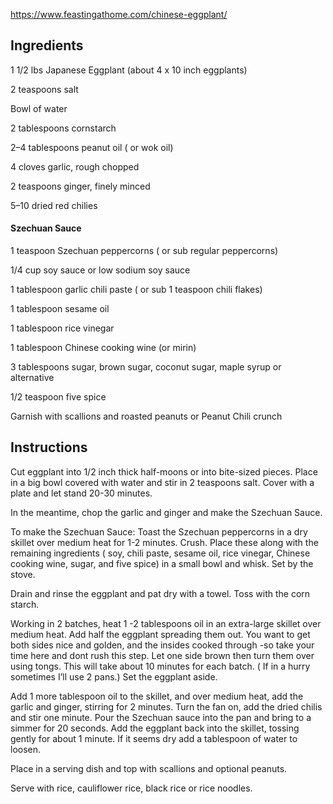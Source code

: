 https://www.feastingathome.com/chinese-eggplant/

## Ingredients

1 1/2 lbs Japanese Eggplant (about 4 x 10 inch eggplants)

2 teaspoons salt

Bowl of water

2 tablespoons cornstarch

2–4 tablespoons peanut oil ( or wok oil)

4 cloves garlic, rough chopped

2 teaspoons ginger, finely minced

5–10 dried red chilies

#### Szechuan Sauce

1 teaspoon Szechuan peppercorns ( or sub regular peppercorns)

1/4 cup soy sauce or low sodium soy sauce

1 tablespoon garlic chili paste ( or sub 1 teaspoon chili flakes)

1 tablespoon sesame oil

1 tablespoon rice vinegar

1 tablespoon Chinese cooking wine (or mirin)

3 tablespoons sugar, brown sugar, coconut sugar, maple syrup or alternative

1/2 teaspoon five spice

Garnish with scallions and roasted peanuts or Peanut Chili crunch

## Instructions

Cut eggplant into 1/2 inch thick half-moons or into bite-sized pieces. Place in a big bowl covered with water and stir in 2 teaspoons salt. Cover with a plate and let stand 20-30 minutes.

In the meantime, chop the garlic and ginger and make the Szechuan Sauce.

To make the Szechuan Sauce: Toast the Szechuan peppercorns in a dry skillet over medium heat for 1-2 minutes. Crush. Place these along with the remaining ingredients ( soy, chili paste, sesame oil, rice vinegar, Chinese cooking wine, sugar, and five spice) in a small bowl and whisk. Set by the stove.

Drain and rinse the eggplant and pat dry with a towel. Toss with the corn starch.

Working in 2 batches, heat 1 -2 tablespoons oil in an extra-large skillet over medium heat. Add half the eggplant spreading them out. You want to get both sides nice and golden, and the insides cooked through -so take your time here and dont rush this step. Let one side brown then turn them over using tongs. This will take about 10 minutes for each batch. ( If in a hurry sometimes I’ll use 2 pans.) Set the eggplant aside.

Add 1 more tablespoon oil to the skillet, and over medium heat, add the garlic and ginger, stirring for 2 minutes. Turn the fan on, add the dried chilis and stir one minute. Pour the Szechuan sauce into the pan and bring to a simmer for 20 seconds. Add the eggplant back into the skillet, tossing gently for about 1 minute. If it seems dry add a tablespoon of water to loosen.

Place in a serving dish and top with scallions and optional peanuts.

Serve with rice, cauliflower rice, black rice or rice noodles.
